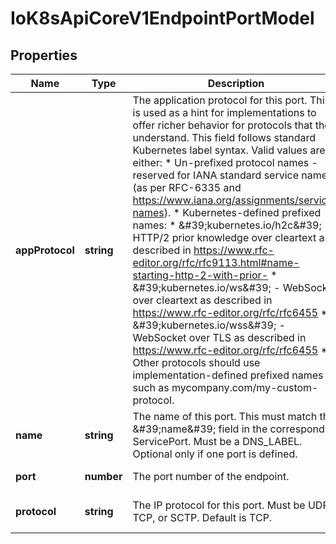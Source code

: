 # IoK8sApiCoreV1EndpointPortModel

## Properties

Name | Type | Description | Notes
------------ | ------------- | ------------- | -------------
**appProtocol** | **string** | The application protocol for this port. This is used as a hint for implementations to offer richer behavior for protocols that they understand. This field follows standard Kubernetes label syntax. Valid values are either:  * Un-prefixed protocol names - reserved for IANA standard service names (as per RFC-6335 and https://www.iana.org/assignments/service-names).  * Kubernetes-defined prefixed names:   * \&#39;kubernetes.io/h2c\&#39; - HTTP/2 prior knowledge over cleartext as described in https://www.rfc-editor.org/rfc/rfc9113.html#name-starting-http-2-with-prior-   * \&#39;kubernetes.io/ws\&#39;  - WebSocket over cleartext as described in https://www.rfc-editor.org/rfc/rfc6455   * \&#39;kubernetes.io/wss\&#39; - WebSocket over TLS as described in https://www.rfc-editor.org/rfc/rfc6455  * Other protocols should use implementation-defined prefixed names such as mycompany.com/my-custom-protocol. | [optional] [default to undefined]
**name** | **string** | The name of this port.  This must match the \&#39;name\&#39; field in the corresponding ServicePort. Must be a DNS_LABEL. Optional only if one port is defined. | [optional] [default to undefined]
**port** | **number** | The port number of the endpoint. | [default to undefined]
**protocol** | **string** | The IP protocol for this port. Must be UDP, TCP, or SCTP. Default is TCP. | [optional] [default to undefined]


